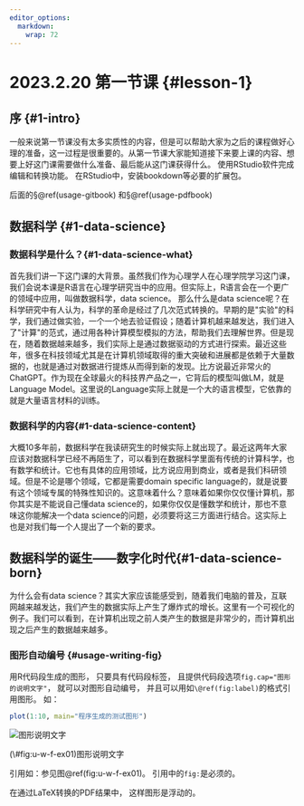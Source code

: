 ```yaml
---
editor_options: 
  markdown: 
    wrap: 72
---
```


# 2023.2.20 第一节课 {#lesson-1}



## 序 {#1-intro}

一般来说第一节课没有太多实质性的内容，但是可以帮助大家为之后的课程做好心理的准备，这一过程是很重要的。从第一节课大家能知道接下来要上课的内容、想要上好这门课需要做什么准备、最后能从这门课获得什么。
使用RStudio软件完成编辑和转换功能。
在RStudio中，安装bookdown等必要的扩展包。

后面的§\@ref(usage-gitbook) 和§\@ref(usage-pdfbook)

## 数据科学 {#1-data-science}

### 数据科学是什么？{#1-data-science-what}

首先我们讲一下这门课的大背景。虽然我们作为心理学人在心理学院学习这门课，我们会说本课是R语言在心理学研究当中的应用。但实际上，R语言会在一个更广的领域中应用，叫做数据科学，data
science。 那么什么是data
science呢？在科学研究中有人认为，科学的革命是经过了几次范式转换的。早期的是"实验"的科学，我们通过做实验，一个一个地去验证假设；随着计算机越来越发达，我们进入了"计算"的范式，通过用各种计算模型模拟的方法，帮助我们去理解世界。但是现在，随着数据越来越多，我们实际上是通过数据驱动的方式进行探索。最近这些年，很多在科技领域尤其是在计算机领域取得的重大突破和进展都是依赖于大量数据的，也就是通过对数据进行提炼从而得到新的发现。比方说最近非常火的ChatGPT。作为现在全球最火的科技界产品之一，它背后的模型叫做LM，就是Language
Model。这里说的Language实际上就是一个大的语言模型，它依靠的就是大量语言材料的训练。

### 数据科学的内容{#1-data-science-content}

大概10多年前，数据科学在我读研究生的时候实际上就出现了。最近这两年大家应该对数据科学已经不再陌生了，可以看到在数据科学里面有传统的计算科学，也有数学和统计。它也有具体的应用领域，比方说应用到商业，或者是我们科研领域。但是不论是哪个领域，它都是需要domain
specific
language的，就是说要有这个领域专属的特殊性知识的。这意味着什么？意味着如果你仅仅懂计算机，那你其实是不能说自己懂data
science的，如果你仅仅是懂数学和统计，那也不意味这你能解决一个data
science的问题，必须要将这三方面进行结合。这实际上也是对我们每一个人提出了一个新的要求。

## 数据科学的诞生——数字化时代{#1-data-science-born}

为什么会有data science？其实大家应该能感受到，随着我们电脑的普及，互联网越来越发达，我们产生的数据实际上产生了爆炸式的增长。这里有一个可视化的例子。我们可以看到，在计算机出现之前人类产生的数据是非常少的，而计算机出现之后产生的数据越来越多。


### 图形自动编号 {#usage-writing-fig}

用R代码段生成的图形， 只要具有代码段标签，
且提供代码段选项`fig.cap="图形的说明文字"`， 就可以对图形自动编号，
并且可以用如`\@ref(fig:label)`的格式引用图形。 如：


```r
plot(1:10, main="程序生成的测试图形")
```

<div class="figure">
<img src="1001-lesson1_files/figure-epub3/u-w-f-ex01-1.png" alt="图形说明文字"  />
<p class="caption">(\#fig:u-w-f-ex01)图形说明文字</p>
</div>

引用如：参见图\@ref(fig:u-w-f-ex01)。 引用中的`fig:`是必须的。

在通过LaTeX转换的PDF结果中， 这样图形是浮动的。


